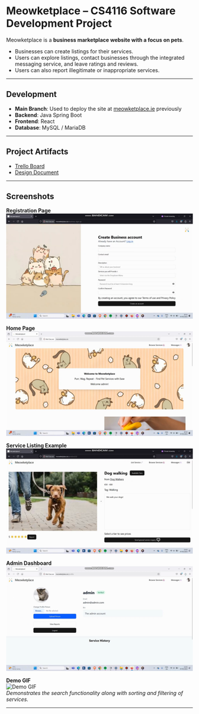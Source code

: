# Meowketplace – CS4116 Software Development Project

Meowketplace is a **business marketplace website with a focus on pets**.  

- Businesses can create listings for their services.  
- Users can explore listings, contact businesses through the integrated messaging service, and leave ratings and reviews.  
- Users can also report illegitimate or inappropriate services.  

---

## Development

- **Main Branch**: Used to deploy the site at [meowketplace.ie](http://meowketplace.ie) previously
- **Backend**: Java Spring Boot  
- **Frontend**: React  
- **Database**: MySQL / MariaDB  

---

## Project Artifacts

- [Trello Board](https://trello.com/b/8407TRM7/cs4116group9businessservicemarketplace)  
- [Design Document](https://ulcampus-my.sharepoint.com/:w:/r/personal/22351159_studentmail_ul_ie/Documents/Document.docx?d=w055cb39d5d4740408d17462c90b145d5&csf=1&web=1&e=COqaev)  

---

## Screenshots

**Registration Page**  
![Registration Page](images/meowketplace-register-screenshot.png)  

**Home Page**  
![Home Page](images/meowketplace-home-screenshot.png)  

**Service Listing Example**  
![Service Listing](images/meowketplace-service-screenshot.png)  

**Admin Dashboard**  
![Admin Page](images/meowketplace-admin-screenshot.png)  

**Demo GIF**  
![Demo GIF](images/meowketplace-recording.gif)  
*Demonstrates the search functionality along with sorting and filtering of services.*  

---
